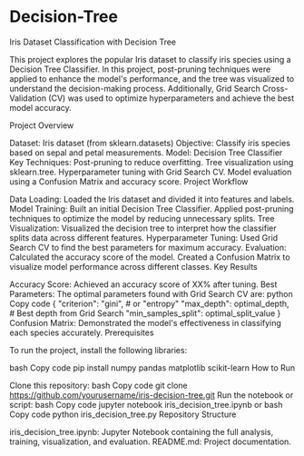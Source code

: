 # Decision-Tree
Iris Dataset Classification with Decision Tree

This project explores the popular Iris dataset to classify iris species using a Decision Tree Classifier. In this project, post-pruning techniques were applied to enhance the model's performance, and the tree was visualized to understand the decision-making process. Additionally, Grid Search Cross-Validation (CV) was used to optimize hyperparameters and achieve the best model accuracy.

Project Overview

Dataset: Iris dataset (from sklearn.datasets)
Objective: Classify iris species based on sepal and petal measurements.
Model: Decision Tree Classifier
Key Techniques:
Post-pruning to reduce overfitting.
Tree visualization using sklearn.tree.
Hyperparameter tuning with Grid Search CV.
Model evaluation using a Confusion Matrix and accuracy score.
Project Workflow

Data Loading: Loaded the Iris dataset and divided it into features and labels.
Model Training:
Built an initial Decision Tree Classifier.
Applied post-pruning techniques to optimize the model by reducing unnecessary splits.
Tree Visualization:
Visualized the decision tree to interpret how the classifier splits data across different features.
Hyperparameter Tuning:
Used Grid Search CV to find the best parameters for maximum accuracy.
Evaluation:
Calculated the accuracy score of the model.
Created a Confusion Matrix to visualize model performance across different classes.
Key Results

Accuracy Score: Achieved an accuracy score of XX% after tuning.
Best Parameters: The optimal parameters found with Grid Search CV are:
python
Copy code
{
    "criterion": "gini",         # or "entropy"
    "max_depth": optimal_depth,  # Best depth from Grid Search
    "min_samples_split": optimal_split_value
}
Confusion Matrix: Demonstrated the model's effectiveness in classifying each species accurately.
Prerequisites

To run the project, install the following libraries:

bash
Copy code
pip install numpy pandas matplotlib scikit-learn
How to Run

Clone this repository:
bash
Copy code
git clone https://github.com/yourusername/iris-decision-tree.git
Run the notebook or script:
bash
Copy code
jupyter notebook iris_decision_tree.ipynb
or
bash
Copy code
python iris_decision_tree.py
Repository Structure

iris_decision_tree.ipynb: Jupyter Notebook containing the full analysis, training, visualization, and evaluation.
README.md: Project documentation.
